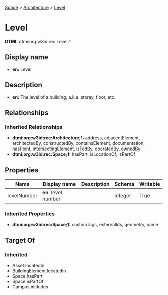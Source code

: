 [Space](../../Space.md) > [Architecture](../Architecture.md) > [Level](.)
# Level
**DTMI:** dtmi:org:w3id:rec:Level;1
## Display name
- **en:** Level
## Description
- **en:** The level of a building, a.k.a. storey, floor, etc.
## Relationships
### Inherited Relationships
* **dtmi:org:w3id:rec:Architecture;1:** address, adjacentElement, architectedBy, constructedBy, containsElement, documentation, hasPoint, intersectingElement, isFedBy, operatedBy, ownedBy
* **dtmi:org:w3id:rec:Space;1:** hasPart, isLocationOf, isPartOf
## Properties
|Name|Display name|Description|Schema|Writable|
|-|-|-|-|-|
|levelNumber|**en**: level number||integer|True|
### Inherited Properties
* **dtmi:org:w3id:rec:Space;1:** customTags, externalIds, geometry, name
## Target Of
### Inherited
* Asset.locatedIn
* BuildingElement.locatedIn
* Space.hasPart
* Space.isPartOf
* Campus.includes

